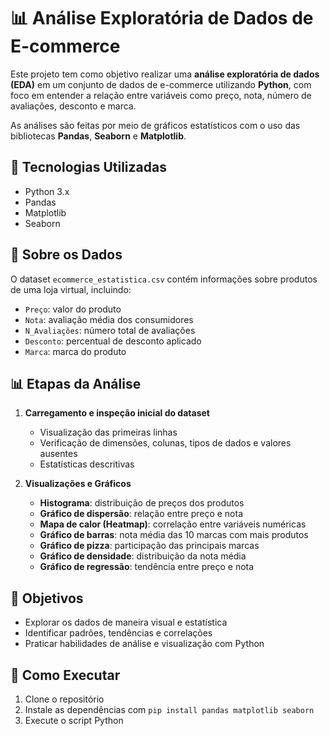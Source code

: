 # 📊 Análise Exploratória de Dados de E-commerce

Este projeto tem como objetivo realizar uma **análise exploratória de dados (EDA)** em um conjunto de dados de e-commerce utilizando **Python**, com foco em entender a relação entre variáveis como preço, nota, número de avaliações, desconto e marca.

As análises são feitas por meio de gráficos estatísticos com o uso das bibliotecas **Pandas**, **Seaborn** e **Matplotlib**.

## 🔧 Tecnologias Utilizadas

- Python 3.x
- Pandas
- Matplotlib
- Seaborn

## 📁 Sobre os Dados

O dataset `ecommerce_estatistica.csv` contém informações sobre produtos de uma loja virtual, incluindo:

- `Preço`: valor do produto
- `Nota`: avaliação média dos consumidores
- `N_Avaliações`: número total de avaliações
- `Desconto`: percentual de desconto aplicado
- `Marca`: marca do produto

## 📊 Etapas da Análise

1. **Carregamento e inspeção inicial do dataset**
   - Visualização das primeiras linhas
   - Verificação de dimensões, colunas, tipos de dados e valores ausentes
   - Estatísticas descritivas

2. **Visualizações e Gráficos**
   - **Histograma**: distribuição de preços dos produtos
   - **Gráfico de dispersão**: relação entre preço e nota
   - **Mapa de calor (Heatmap)**: correlação entre variáveis numéricas
   - **Gráfico de barras**: nota média das 10 marcas com mais produtos
   - **Gráfico de pizza**: participação das principais marcas
   - **Gráfico de densidade**: distribuição da nota média
   - **Gráfico de regressão**: tendência entre preço e nota

## 📌 Objetivos

- Explorar os dados de maneira visual e estatística
- Identificar padrões, tendências e correlações
- Praticar habilidades de análise e visualização com Python

## 🚀 Como Executar

1. Clone o repositório
2. Instale as dependências com `pip install pandas matplotlib seaborn`
3. Execute o script Python
